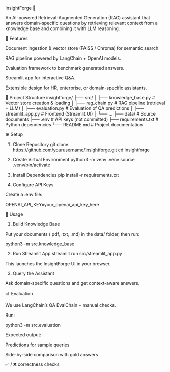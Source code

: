 InsightForge 🧠

An AI-powered Retrieval-Augmented Generation (RAG) assistant that answers domain-specific questions by retrieving relevant context from a knowledge base and combining it with LLM reasoning.

🚀 Features

Document ingestion & vector store (FAISS / Chroma) for semantic search.

RAG pipeline powered by LangChain + OpenAI models.

Evaluation framework to benchmark generated answers.

Streamlit app for interactive Q&A.

Extensible design for HR, enterprise, or domain-specific assistants.

📂 Project Structure
insightforge/
├── src/
│   ├── knowledge_base.py   # Vector store creation & loading
│   ├── rag_chain.py        # RAG pipeline (retrieval + LLM)
│   ├── evaluation.py       # Evaluation of QA predictions
│   ├── streamlit_app.py    # Frontend (Streamlit UI)
│   └── ...
├── data/                   # Source documents
├── .env                    # API keys (not committed)
├── requirements.txt        # Python dependencies
└── README.md               # Project documentation

⚙️ Setup
1. Clone Repository
git clone https://github.com/yourusername/insightforge.git
cd insightforge

2. Create Virtual Environment
python3 -m venv .venv
source .venv/bin/activate

3. Install Dependencies
pip install -r requirements.txt

4. Configure API Keys

Create a .env file:

OPENAI_API_KEY=your_openai_api_key_here

🧩 Usage
1. Build Knowledge Base

Put your documents (.pdf, .txt, .md) in the data/ folder, then run:

python3 -m src.knowledge_base

2. Run Streamlit App
streamlit run src/streamlit_app.py


This launches the InsightForge UI in your browser.

3. Query the Assistant

Ask domain-specific questions and get context-aware answers.

📊 Evaluation

We use LangChain’s QA EvalChain + manual checks.

Run:

python3 -m src.evaluation


Expected output:

Predictions for sample queries

Side-by-side comparison with gold answers

✅ / ❌ correctness checks
